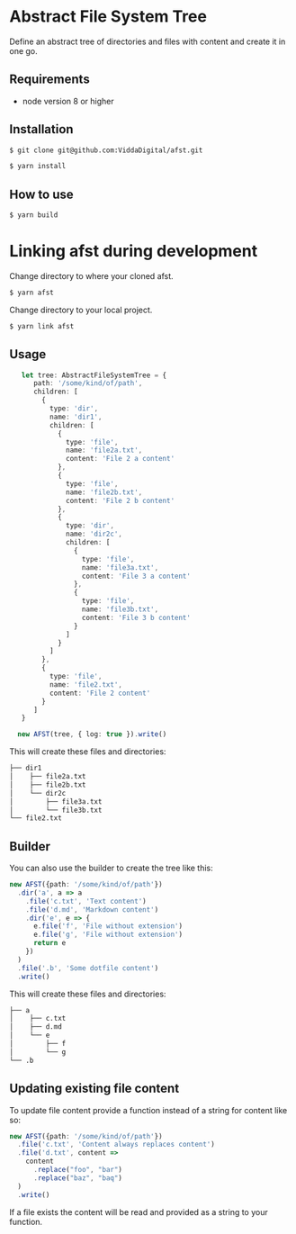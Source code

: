 Abstract File System Tree
=========================

Define an abstract tree of directories and files with content and create it in one go.

## Requirements

* node version 8 or higher

## Installation

```bash
$ git clone git@github.com:ViddaDigital/afst.git
```

```bash
$ yarn install
```

## How to use

```bash
$ yarn build
```

# Linking afst during development

Change directory to where your cloned afst.

```bash
$ yarn afst
```

Change directory to your local project.

```bash
$ yarn link afst
```

## Usage

```typescript
   let tree: AbstractFileSystemTree = {
      path: '/some/kind/of/path',
      children: [
        {
          type: 'dir',
          name: 'dir1',
          children: [
            {
              type: 'file',
              name: 'file2a.txt',
              content: 'File 2 a content'
            },
            {
              type: 'file',
              name: 'file2b.txt',
              content: 'File 2 b content'
            },
            {
              type: 'dir',
              name: 'dir2c',
              children: [
                {
                  type: 'file',
                  name: 'file3a.txt',
                  content: 'File 3 a content'
                },
                {
                  type: 'file',
                  name: 'file3b.txt',
                  content: 'File 3 b content'
                }
              ]
            }
          ]
        },
        {
          type: 'file',
          name: 'file2.txt',
          content: 'File 2 content'
        }
      ]
   }

  new AFST(tree, { log: true }).write()
```

This will create these files and directories:

```bash
├── dir1
│    ├── file2a.txt
│    ├── file2b.txt
│    └── dir2c
│        ├── file3a.txt
│        └── file3b.txt
└── file2.txt
```

## Builder

You can also use the builder to create the tree like this:

```typescript
new AFST({path: '/some/kind/of/path'})
  .dir('a', a => a
    .file('c.txt', 'Text content')
    .file('d.md', 'Markdown content')
    .dir('e', e => {
      e.file('f', 'File without extension')
      e.file('g', 'File without extension')
      return e
    })
  )
  .file('.b', 'Some dotfile content')
  .write()
```

This will create these files and directories:

```bash
├── a
│    ├── c.txt
│    ├── d.md
│    └── e
│        ├── f
│        └── g
└── .b
```

## Updating existing file content

To update file content provide a function instead of a string for content like so:

```typescript
new AFST({path: '/some/kind/of/path'})
  .file('c.txt', 'Content always replaces content')
  .file('d.txt', content =>
    content
      .replace("foo", "bar")
      .replace("baz", "baq")
  )
  .write()
```

If a file exists the content will be read and provided as a string to your function.
